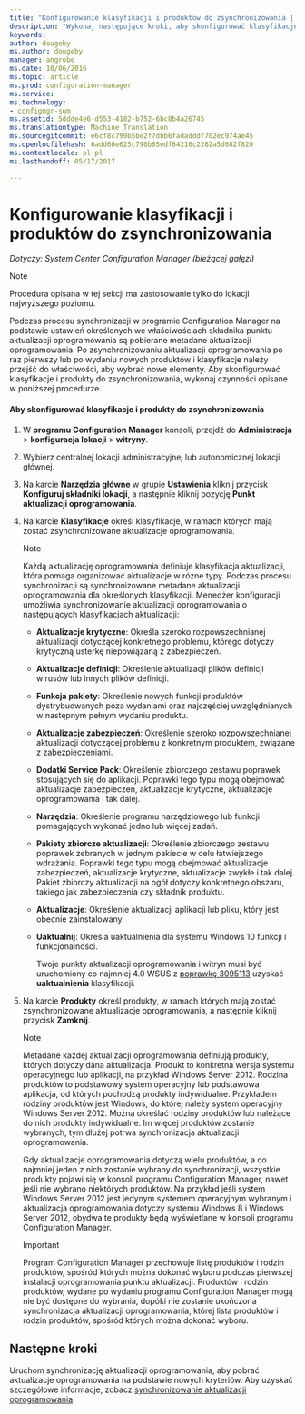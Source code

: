 ```yaml
---
title: "Konfigurowanie klasyfikacji i produktów do zsynchronizowania | Dokumentacja firmy Microsoft"
description: "Wykonaj następujące kroki, aby skonfigurować klasyfikacje i produkty do zsynchronizowania w konsoli programu Configuration Manager."
keywords: 
author: dougeby
ms.author: dougeby
manager: angrobe
ms.date: 10/06/2016
ms.topic: article
ms.prod: configuration-manager
ms.service: 
ms.technology:
- configmgr-sum
ms.assetid: 5ddde4e6-d553-4182-b752-6bc8b4a26745
ms.translationtype: Machine Translation
ms.sourcegitcommit: e6cf8c799b5be2f7dbb6fadadddf702ec974ae45
ms.openlocfilehash: 6add66e625c790b65edf64216c2262a5d082f820
ms.contentlocale: pl-pl
ms.lasthandoff: 05/17/2017

---
```

#  <a name="configure-classifications-and-products-to-synchronize"></a>Konfigurowanie klasyfikacji i produktów do zsynchronizowania  

*Dotyczy: System Center Configuration Manager (bieżącej gałęzi)*


> [!NOTE]  
>  Procedura opisana w tej sekcji ma zastosowanie tylko do lokacji najwyższego poziomu.  

 Podczas procesu synchronizacji w programie Configuration Manager na podstawie ustawień określonych we właściwościach składnika punktu aktualizacji oprogramowania są pobierane metadane aktualizacji oprogramowania. Po zsynchronizowaniu aktualizacji oprogramowania po raz pierwszy lub po wydaniu nowych produktów i klasyfikacje należy przejść do właściwości, aby wybrać nowe elementy. Aby skonfigurować klasyfikacje i produkty do zsynchronizowania, wykonaj czynności opisane w poniższej procedurze.  

#### <a name="to-configure-classifications-and-products-to-synchronize"></a>Aby skonfigurować klasyfikacje i produkty do zsynchronizowania  

1.  W **programu Configuration Manager** konsoli, przejdź do **Administracja** > **konfiguracja lokacji** > **witryny**.

2. Wybierz centralnej lokacji administracyjnej lub autonomicznej lokacji głównej.  

3.  Na karcie **Narzędzia główne** w grupie **Ustawienia** kliknij przycisk **Konfiguruj składniki lokacji**, a następnie kliknij pozycję **Punkt aktualizacji oprogramowania**.

4.  Na karcie **Klasyfikacje** określ klasyfikacje, w ramach których mają zostać zsynchronizowane aktualizacje oprogramowania.  

    > [!NOTE]  
    >  Każdą aktualizację oprogramowania definiuje klasyfikacja aktualizacji, która pomaga organizować aktualizacje w różne typy. Podczas procesu synchronizacji są synchronizowane metadane aktualizacji oprogramowania dla określonych klasyfikacji. Menedżer konfiguracji umożliwia synchronizowanie aktualizacji oprogramowania o następujących klasyfikacjach aktualizacji:  
    >   
    > - **Aktualizacje krytyczne**: Określa szeroko rozpowszechnianej aktualizacji dotyczącej konkretnego problemu, którego dotyczy krytyczną usterkę niepowiązaną z zabezpieczeń.  
    > - **Aktualizacje definicji**: Określenie aktualizacji plików definicji wirusów lub innych plików definicji.  
    > - **Funkcja pakiety**: Określenie nowych funkcji produktów dystrybuowanych poza wydaniami oraz najczęściej uwzględnianych w następnym pełnym wydaniu produktu.  
    > - **Aktualizacje zabezpieczeń**: Określenie szeroko rozpowszechnianej aktualizacji dotyczącej problemu z konkretnym produktem, związane z zabezpieczeniami.  
    > - **Dodatki Service Pack**: Określenie zbiorczego zestawu poprawek stosujących się do aplikacji. Poprawki tego typu mogą obejmować aktualizacje zabezpieczeń, aktualizacje krytyczne, aktualizacje oprogramowania i tak dalej.  
    > - **Narzędzia**: Określenie programu narzędziowego lub funkcji pomagających wykonać jedno lub więcej zadań.  
    > - **Pakiety zbiorcze aktualizacji**: Określenie zbiorczego zestawu poprawek zebranych w jednym pakiecie w celu łatwiejszego wdrażania. Poprawki tego typu mogą obejmować aktualizacje zabezpieczeń, aktualizacje krytyczne, aktualizacje zwykłe i tak dalej. Pakiet zbiorczy aktualizacji na ogół dotyczy konkretnego obszaru, takiego jak zabezpieczenia czy składnik produktu.  
    > - **Aktualizacje**: Określenie aktualizacji aplikacji lub pliku, który jest obecnie zainstalowany.  
    > - **Uaktualnij**: Określa uaktualnienia dla systemu Windows 10 funkcji i funkcjonalności.  
    >   
    >      Twoje punkty aktualizacji oprogramowania i witryn musi być uruchomiony co najmniej 4.0 WSUS z [poprawkę 3095113](https://support.microsoft.com/kb/3095113) uzyskać **uaktualnienia** klasyfikacji.  

5.  Na karcie **Produkty** określ produkty, w ramach których mają zostać zsynchronizowane aktualizacje oprogramowania, a następnie kliknij przycisk **Zamknij**.  

    > [!NOTE]  
    >  Metadane każdej aktualizacji oprogramowania definiują produkty, których dotyczy dana aktualizacja. Produkt to konkretna wersja systemu operacyjnego lub aplikacji, na przykład Windows Server 2012. Rodzina produktów to podstawowy system operacyjny lub podstawowa aplikacja, od których pochodzą produkty indywidualne. Przykładem rodziny produktów jest Windows, do której należy system operacyjny Windows Server 2012. Można określać rodziny produktów lub należące do nich produkty indywidualne. Im więcej produktów zostanie wybranych, tym dłużej potrwa synchronizacja aktualizacji oprogramowania.  
    >   
    >  Gdy aktualizacje oprogramowania dotyczą wielu produktów, a co najmniej jeden z nich zostanie wybrany do synchronizacji, wszystkie produkty pojawi się w konsoli programu Configuration Manager, nawet jeśli nie wybrano niektórych produktów. Na przykład jeśli system Windows Server 2012 jest jedynym systemem operacyjnym wybranym i aktualizacja oprogramowania dotyczy systemu Windows 8 i Windows Server 2012, obydwa te produkty będą wyświetlane w konsoli programu Configuration Manager.  

    > [!IMPORTANT]  
    >  Program Configuration Manager przechowuje listę produktów i rodzin produktów, spośród których można dokonać wyboru podczas pierwszej instalacji oprogramowania punktu aktualizacji. Produktów i rodzin produktów, wydane po wydaniu programu Configuration Manager mogą nie być dostępne do wybrania, dopóki nie zostanie ukończona synchronizacja aktualizacji oprogramowania, której lista produktów i rodzin produktów, spośród których można dokonać wyboru.  


## <a name="next-steps"></a>Następne kroki
Uruchom synchronizację aktualizacji oprogramowania, aby pobrać aktualizacje oprogramowania na podstawie nowych kryteriów. Aby uzyskać szczegółowe informacje, zobacz [synchronizowanie aktualizacji oprogramowania](synchronize-software-updates.md).

